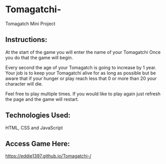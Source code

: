 # Tomagatchi-
Tomagatch Mini Project 




## Instructions:

At the start of the game you will enter the name of your Tomagatchi Once you do that the game will begin. 

Every second the age of your Tomagatch is going to increase by 1 year. Your job is to keep your Tomagatchi alive for as long as 
possible but be aware that if your hunger or play reach less that 0 or more than 20 your character will die.

Feel free to play multiple times. If you would like to play again just refresh the page and the game will restart.





## Technologies Used:

HTML, CSS and JavaScript


## Access Game Here: 

https://eddie1397.github.io/Tomagatchi-/




